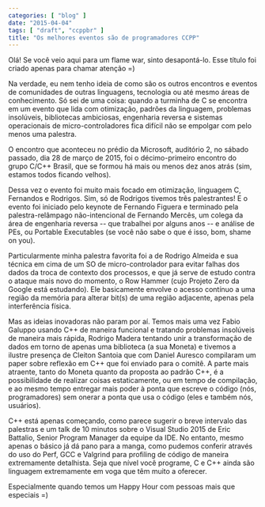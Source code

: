 ```yaml
---
categories: [ "blog" ]
date: "2015-04-04"
tags: [ "draft", "ccppbr" ]
title: "Os melhores eventos são de programadores CCPP"
---
```

Olá! Se você veio aqui para um flame war, sinto desapontá-lo. Esse
título foi criado apenas para chamar atenção =)

Na verdade, eu nem tenho ideia de como são os outros encontros e
eventos de comunidades de outras linguagens, tecnologia ou até mesmo
áreas de conhecimento. Só sei de uma coisa: quando a turminha de C se
encontra em um evento que lida com otimização, padrões da linguagem,
problemas insolúveis, bibliotecas ambiciosas, engenharia reversa e
sistemas operacionais de micro-controladores fica difícil não se
empolgar com pelo menos uma palestra.

O encontro que aconteceu no prédio da Microsoft, auditório 2, no sábado
passado, dia 28 de março de 2015, foi o décimo-primeiro encontro do
grupo C/C++ Brasil, que se formou há mais ou menos dez anos atrás
(sim, estamos todos ficando velhos).

Dessa vez o evento foi muito mais focado em otimização, linguagem C,
Fernandos e Rodrigos. Sim, só de Rodrigos tivemos três palestrantes! E
o evento foi iniciado pelo keynote de Fernando Figuera e terminado pela
palestra-relâmpago não-intencional de Fernando Mercês, um colega da
área de engenharia reversa -- que trabalhei por alguns anos -- e análise
de PEs, ou Portable Executables (se você não sabe o que é isso, bom,
shame on you).

Particularmente minha palestra favorita foi a de Rodrigo Almeida e sua
técnica em cima de um SO de micro-controlador para evitar falhas dos
dados da troca de contexto dos processos, e que já serve de estudo
contra o ataque mais novo do momento, o Row Hammer (cujo Projeto Zero
da Google está estudando). Ele basicamente envolve o acesso contínuo
a uma região da memória para alterar bit(s) de uma região adjacente,
apenas pela interferência física.

Mas as ideias inovadoras não param por aí. Temos mais uma vez Fabio
Galuppo usando C++ de maneira funcional e tratando problemas insolúveis
de maneira mais rápida, Rodrigo Madera tentando unir a transformação
de dados em torno de apenas uma biblioteca (a sua Moneta) e tivemos a
ilustre presença de Cleiton Santoia que com Daniel Auresco compilaram
um paper sobre reflexão em C++ que foi enviado para o comitê. A parte
mais atraente, tanto do Moneta quanto da proposta ao padrão C++,
é a possibilidade de realizar coisas estaticamente, ou em tempo de
compilação, e ao mesmo tempo entregar mais poder à ponta que escreve
o código (nós, programadores) sem onerar a ponta que usa o código
(eles e também nós, usuários).

C++ está apenas começando, como parece sugerir o breve intervalo
das palestras e um talk de 10 minutos sobre o Visual Studio 2015 de
Eric Battalio, Senior Program Manager da equipe da IDE. No entanto,
mesmo apenas o básico já dá pano para a manga, como pudemos conferir
através do uso do Perf, GCC e Valgrind para profiling de código de
maneira extremamente detalhista. Seja que nível você programe, C e C++
ainda são linguagem extremamente em voga que têm muito a oferecer.

Especialmente quando temos um Happy Hour com pessoas mais que especiais
=)
